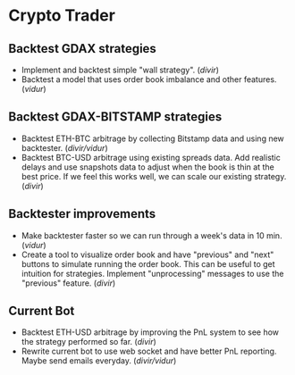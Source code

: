 # Crypto Trader

## Backtest GDAX strategies
- Implement and backtest simple "wall strategy". (*divir*)
- Backtest a model that uses order book imbalance and other features. (*vidur*)

## Backtest GDAX-BITSTAMP strategies
- Backtest ETH-BTC arbitrage by collecting Bitstamp data and using new backtester. (*divir/vidur*)
- Backtest BTC-USD arbitrage using existing spreads data. Add realistic delays and use snapshots data to adjust
when the book is thin at the best price. If we feel this works well, we can scale our existing strategy. (*divir*)

## Backtester improvements
- Make backtester faster so we can run through a week's data in 10 min. (*vidur*)
- Create a tool to visualize order book and have "previous" and "next" buttons to simulate running the order book.
This can be useful to get intuition for strategies. Implement "unprocessing" messages to use the "previous" feature.
(*divir*)

## Current Bot
- Backtest ETH-USD arbitrage by improving the PnL system to see how the strategy performed so far. (*divir*)
- Rewrite current bot to use web socket and have better PnL reporting. Maybe send emails everyday. (*divir/vidur*)
